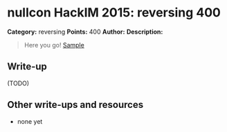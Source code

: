 # nullcon HackIM 2015: reversing 400

**Category:** reversing
**Points:** 400
**Author:**
**Description:**

>Here you go!
>	[Sample](fin64.tar.gz)

## Write-up

(TODO)

## Other write-ups and resources

* none yet
